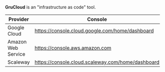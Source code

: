 **GruCloud** is an "infrastructure as code" tool.

| Provider           | Console                                           |     |
| ------------------ | ------------------------------------------------- | --- |
| Google Cloud       | https://console.cloud.google.com/home/dashboard   |     |
| Amazon Web Service | https://console.aws.amazon.com                    |     |
| Scaleway           | https://console.cloud.scaleway.com/home/dashboard |
